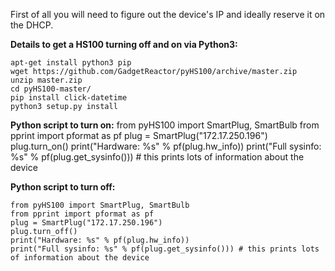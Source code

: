 First of all you will need to figure out the device's IP and ideally reserve it on the DHCP.

**Details to get a HS100 turning off and on via Python3:**
```
apt-get install python3 pip
wget https://github.com/GadgetReactor/pyHS100/archive/master.zip
unzip master.zip
cd pyHS100-master/
pip install click-datetime
python3 setup.py install
```

**Python script to turn on:**
from pyHS100 import SmartPlug, SmartBulb
from pprint import pformat as pf
plug = SmartPlug("172.17.250.196")
plug.turn_on()
print("Hardware: %s" % pf(plug.hw_info))
print("Full sysinfo: %s" % pf(plug.get_sysinfo())) # this prints lots of information about the device

**Python script to turn off:**
```
from pyHS100 import SmartPlug, SmartBulb
from pprint import pformat as pf
plug = SmartPlug("172.17.250.196")
plug.turn_off()
print("Hardware: %s" % pf(plug.hw_info))
print("Full sysinfo: %s" % pf(plug.get_sysinfo())) # this prints lots of information about the device
```
